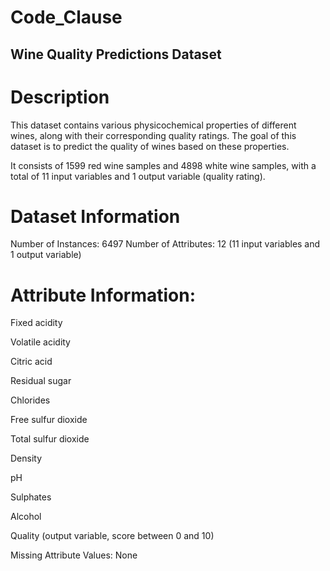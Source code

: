 # Code_Clause
## Wine Quality Predictions Dataset
# Description
This dataset contains various physicochemical properties of different wines, along with their corresponding quality ratings. 
The goal of this dataset is to predict the quality of wines based on these properties.

It consists of 1599 red wine samples and 4898 white wine samples, with a total of 11 input variables and 1 output variable (quality rating).

# Dataset Information
Number of Instances: 6497
Number of Attributes: 12 (11 input variables and 1 output variable)
# Attribute Information:
 Fixed acidity 
 
 Volatile acidity
 
 Citric acid
 
 Residual sugar
 
 Chlorides
 
 Free sulfur dioxide
 
 Total sulfur dioxide
 
 Density
 
 pH
 
 Sulphates
 
 Alcohol
 
 Quality (output variable, score between 0 and 10)
 
Missing Attribute Values: None
